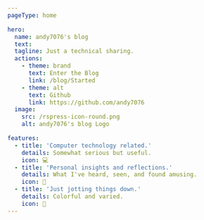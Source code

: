 ```yaml
---
pageType: home

hero:
  name: andy7076's blog
  text:
  tagline: Just a technical sharing.
  actions:
    - theme: brand
      text: Enter the Blog
      link: /blog/Started
    - theme: alt
      text: Github
      link: https://github.com/andy7076
  image:
    src: /rspress-icon-round.png
    alt: andy7076's blog Logo

features:
  - title: 'Computer technology related.'
    details: Somewhat serious but useful.
    icon: 💻
  - title: 'Personal insights and reflections.'
    details: What I've heard, seen, and found amusing.
    icon: 🤔
  - title: 'Just jotting things down.'
    details: Colorful and varied.
    icon: 🎨
---
```


